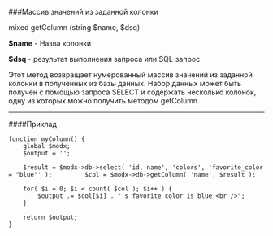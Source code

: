 ###Массив значений из заданной колонки

mixed getColumn (string $name, $dsq)

**$name** - Назва колонки

**$dsq** - результат выполнения запроса или SQL-запрос

Этот метод возвращает нумерованный массив значений из заданной колонки в полученных из базы данных. Набор данных может быть получен с помощью запроса SELECT и содержать несколько колонок, одну из которых можно получить методом getColumn.

***

####Приклад

	function myColumn() {  
		global $modx;  
		$output = '';   
	
		$result = $modx->db->select( 'id, name', 'colors', 'favorite_color = "blue"' );  		$col = $modx->db->getColumn( 'name', $result );   
		
		for( $i = 0; $i < count( $col ); $i++ ) {  
			$output .= $col[$i] . "'s favorite color is blue.<br />";  
		}  
		
		return $output;  
	}